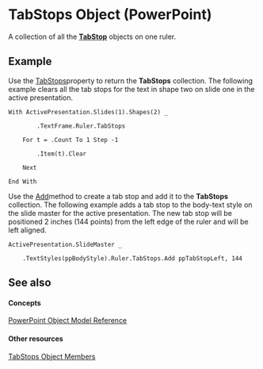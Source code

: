 
# TabStops Object (PowerPoint)

A collection of all the  **[TabStop](73be0eee-d42e-fa84-416d-0ecd30c9c2c3.md)** objects on one ruler.


## Example

Use the [TabStops](11cc74dc-8efe-3327-87a1-0880e925040d.md)property to return the  **TabStops** collection. The following example clears all the tab stops for the text in shape two on slide one in the active presentation.


```
With ActivePresentation.Slides(1).Shapes(2) _

        .TextFrame.Ruler.TabStops

    For t = .Count To 1 Step -1

        .Item(t).Clear

    Next

End With
```

Use the [Add](cbb8f77f-c5c2-4573-abbe-ddca9bdbdf13.md)method to create a tab stop and add it to the  **TabStops** collection. The following example adds a tab stop to the body-text style on the slide master for the active presentation. The new tab stop will be positioned 2 inches (144 points) from the left edge of the ruler and will be left aligned.




```
ActivePresentation.SlideMaster _

    .TextStyles(ppBodyStyle).Ruler.TabStops.Add ppTabStopLeft, 144
```


## See also


#### Concepts


[PowerPoint Object Model Reference](00acd64a-5896-0459-39af-98df2849849e.md)
#### Other resources


[TabStops Object Members](62f6b7f4-45f8-108c-6294-8f24d3b2058c.md)
